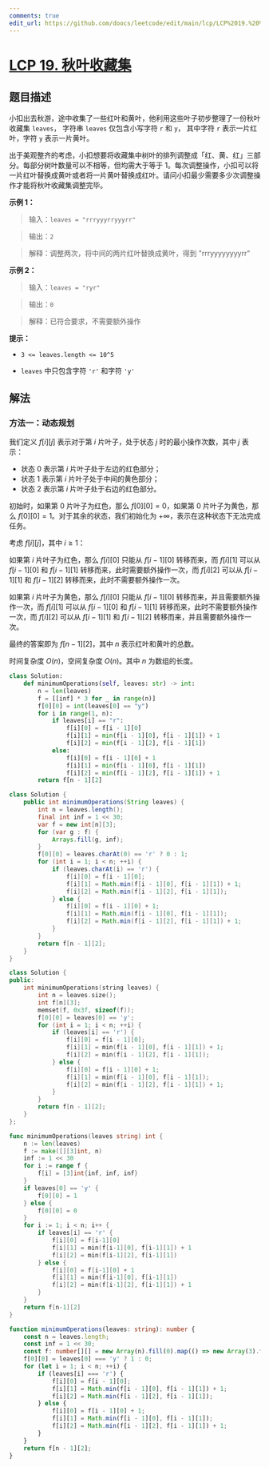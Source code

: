 ```yaml
---
comments: true
edit_url: https://github.com/doocs/leetcode/edit/main/lcp/LCP%2019.%20%E7%A7%8B%E5%8F%B6%E6%94%B6%E8%97%8F%E9%9B%86/README.md
---
```


# [LCP 19. 秋叶收藏集](https://leetcode.cn/problems/UlBDOe)

## 题目描述

<!-- 这里写题目描述 -->

小扣出去秋游，途中收集了一些红叶和黄叶，他利用这些叶子初步整理了一份秋叶收藏集 `leaves`， 字符串 `leaves` 仅包含小写字符 `r` 和 `y`， 其中字符 `r` 表示一片红叶，字符 `y` 表示一片黄叶。

出于美观整齐的考虑，小扣想要将收藏集中树叶的排列调整成「红、黄、红」三部分。每部分树叶数量可以不相等，但均需大于等于 1。每次调整操作，小扣可以将一片红叶替换成黄叶或者将一片黄叶替换成红叶。请问小扣最少需要多少次调整操作才能将秋叶收藏集调整完毕。

**示例 1：**

> 输入：`leaves = "rrryyyrryyyrr"`

>

> 输出：`2`

>

> 解释：调整两次，将中间的两片红叶替换成黄叶，得到 "rrryyyyyyyyrr"

**示例 2：**

> 输入：`leaves = "ryr"`

>

> 输出：`0`

>

> 解释：已符合要求，不需要额外操作

**提示：**

-   `3 <= leaves.length <= 10^5`

-   `leaves` 中只包含字符 `'r'` 和字符 `'y'`

## 解法

### 方法一：动态规划

我们定义 $f[i][j]$ 表示对于第 $i$ 片叶子，处于状态 $j$ 时的最小操作次数，其中 $j$ 表示：

-   状态 $0$ 表示第 $i$ 片叶子处于左边的红色部分；
-   状态 $1$ 表示第 $i$ 片叶子处于中间的黄色部分；
-   状态 $2$ 表示第 $i$ 片叶子处于右边的红色部分。

初始时，如果第 $0$ 片叶子为红色，那么 $f[0][0] = 0$，如果第 $0$ 片叶子为黄色，那么 $f[0][0] = 1$。对于其余的状态，我们初始化为 $+\infty$，表示在这种状态下无法完成任务。

考虑 $f[i][j]$，其中 $i \ge 1$：

如果第 $i$ 片叶子为红色，那么 $f[i][0]$ 只能从 $f[i-1][0]$ 转移而来，而 $f[i][1]$ 可以从 $f[i-1][0]$ 和 $f[i-1][1]$ 转移而来，此时需要额外操作一次，而 $f[i][2]$ 可以从 $f[i-1][1]$ 和 $f[i-1][2]$ 转移而来，此时不需要额外操作一次。

如果第 $i$ 片叶子为黄色，那么 $f[i][0]$ 只能从 $f[i-1][0]$ 转移而来，并且需要额外操作一次，而 $f[i][1]$ 可以从 $f[i-1][0]$ 和 $f[i-1][1]$ 转移而来，此时不需要额外操作一次，而 $f[i][2]$ 可以从 $f[i-1][1]$ 和 $f[i-1][2]$ 转移而来，并且需要额外操作一次。

最终的答案即为 $f[n-1][2]$，其中 $n$ 表示红叶和黄叶的总数。

时间复杂度 $O(n)$，空间复杂度 $O(n)$。其中 $n$ 为数组的长度。

<!-- tabs:start -->

```python
class Solution:
    def minimumOperations(self, leaves: str) -> int:
        n = len(leaves)
        f = [[inf] * 3 for _ in range(n)]
        f[0][0] = int(leaves[0] == "y")
        for i in range(1, n):
            if leaves[i] == "r":
                f[i][0] = f[i - 1][0]
                f[i][1] = min(f[i - 1][0], f[i - 1][1]) + 1
                f[i][2] = min(f[i - 1][2], f[i - 1][1])
            else:
                f[i][0] = f[i - 1][0] + 1
                f[i][1] = min(f[i - 1][0], f[i - 1][1])
                f[i][2] = min(f[i - 1][2], f[i - 1][1]) + 1
        return f[n - 1][2]
```

```java
class Solution {
    public int minimumOperations(String leaves) {
        int n = leaves.length();
        final int inf = 1 << 30;
        var f = new int[n][3];
        for (var g : f) {
            Arrays.fill(g, inf);
        }
        f[0][0] = leaves.charAt(0) == 'r' ? 0 : 1;
        for (int i = 1; i < n; ++i) {
            if (leaves.charAt(i) == 'r') {
                f[i][0] = f[i - 1][0];
                f[i][1] = Math.min(f[i - 1][0], f[i - 1][1]) + 1;
                f[i][2] = Math.min(f[i - 1][2], f[i - 1][1]);
            } else {
                f[i][0] = f[i - 1][0] + 1;
                f[i][1] = Math.min(f[i - 1][0], f[i - 1][1]);
                f[i][2] = Math.min(f[i - 1][2], f[i - 1][1]) + 1;
            }
        }
        return f[n - 1][2];
    }
}
```

```cpp
class Solution {
public:
    int minimumOperations(string leaves) {
        int n = leaves.size();
        int f[n][3];
        memset(f, 0x3f, sizeof(f));
        f[0][0] = leaves[0] == 'y';
        for (int i = 1; i < n; ++i) {
            if (leaves[i] == 'r') {
                f[i][0] = f[i - 1][0];
                f[i][1] = min(f[i - 1][0], f[i - 1][1]) + 1;
                f[i][2] = min(f[i - 1][2], f[i - 1][1]);
            } else {
                f[i][0] = f[i - 1][0] + 1;
                f[i][1] = min(f[i - 1][0], f[i - 1][1]);
                f[i][2] = min(f[i - 1][2], f[i - 1][1]) + 1;
            }
        }
        return f[n - 1][2];
    }
};
```

```go
func minimumOperations(leaves string) int {
	n := len(leaves)
	f := make([][3]int, n)
	inf := 1 << 30
	for i := range f {
		f[i] = [3]int{inf, inf, inf}
	}
	if leaves[0] == 'y' {
		f[0][0] = 1
	} else {
		f[0][0] = 0
	}
	for i := 1; i < n; i++ {
		if leaves[i] == 'r' {
			f[i][0] = f[i-1][0]
			f[i][1] = min(f[i-1][0], f[i-1][1]) + 1
			f[i][2] = min(f[i-1][2], f[i-1][1])
		} else {
			f[i][0] = f[i-1][0] + 1
			f[i][1] = min(f[i-1][0], f[i-1][1])
			f[i][2] = min(f[i-1][2], f[i-1][1]) + 1
		}
	}
	return f[n-1][2]
}
```

```ts
function minimumOperations(leaves: string): number {
    const n = leaves.length;
    const inf = 1 << 30;
    const f: number[][] = new Array(n).fill(0).map(() => new Array(3).fill(inf));
    f[0][0] = leaves[0] === 'y' ? 1 : 0;
    for (let i = 1; i < n; ++i) {
        if (leaves[i] === 'r') {
            f[i][0] = f[i - 1][0];
            f[i][1] = Math.min(f[i - 1][0], f[i - 1][1]) + 1;
            f[i][2] = Math.min(f[i - 1][2], f[i - 1][1]);
        } else {
            f[i][0] = f[i - 1][0] + 1;
            f[i][1] = Math.min(f[i - 1][0], f[i - 1][1]);
            f[i][2] = Math.min(f[i - 1][2], f[i - 1][1]) + 1;
        }
    }
    return f[n - 1][2];
}
```

<!-- tabs:end -->

<!-- end -->
